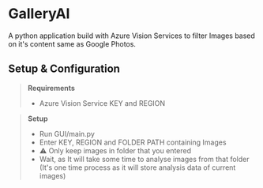 # GalleryAI
A python application build with Azure Vision Services to filter Images based on it's content same as Google Photos. 

## Setup & Configuration

> **Requirements**
> - Azure Vision Service KEY and REGION

> **Setup**
> - Run GUI/main.py
> - Enter KEY, REGION and FOLDER PATH containing Images
> - :warning: Only keep images in folder that you entered
> - Wait, as It will take some time to analyse images from that folder (It's one time process as it will store analysis data of current images)


